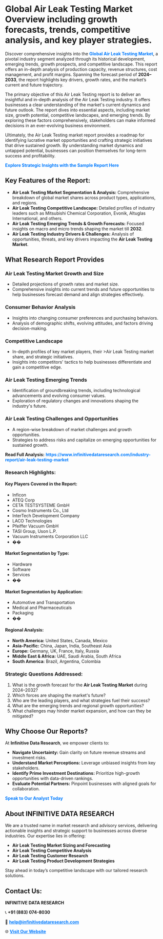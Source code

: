 <h1>Global Air Leak Testing Market Overview including growth forecasts, trends, competitive analysis, and key player strategies.</h1>
<p>
Discover comprehensive insights into the 
<a href="https://www.infinitivedataresearch.com/industry-report/air-leak-testing-market" rel="dofollow" style="color: #007BFF; text-decoration: none;"><strong>Global Air Leak Testing Market</strong></a>, a pivotal industry segment analyzed through its historical development, emerging trends, growth prospects, and competitive landscape. This report offers an in-depth analysis of production capacity, revenue structures, cost management, and profit margins. Spanning the forecast period of <strong>2024–2033</strong>, the report highlights key drivers, growth rates, and the market’s current and future trajectory.
</p>
<p>
The primary objective of this Air Leak Testing report is to deliver an insightful and in-depth analysis of the Air Leak Testing industry. It offers businesses a clear understanding of the market's current dynamics and future outlook. The report dives into essential aspects, including market size, growth potential, competitive landscapes, and emerging trends. By exploring these factors comprehensively, stakeholders can make informed decisions in an ever-evolving business environment.
</p>
<p>
Ultimately, the Air Leak Testing market report provides a roadmap for identifying lucrative market opportunities and crafting strategic initiatives that drive sustained growth. By understanding market dynamics and untapped potential, businesses can position themselves for long-term success and profitability.
</p>
<p>
<a href="https://www.infinitivedataresearch.com/request-sample/reportId=108913" style="color: #007BFF; text-decoration: none;"><strong>Explore Strategic Insights with the Sample Report Here</strong></a>
</p>

<h2>Key Features of the Report:</h2>
<ul>
<li><strong>Air Leak Testing Market Segmentation & Analysis:</strong> Comprehensive breakdown of global market shares across product types, applications, and regions.</li>
<li><strong>Air Leak Testing Competitive Landscape:</strong> Detailed profiles of industry leaders such as Mitsubishi Chemical Corporation, Evonik, Altuglas International, and others.</li>
<li><strong>Air Leak Testing Emerging Trends & Growth Forecasts:</strong> Focused insights on macro and micro trends shaping the market till <strong>2032</strong>.</li>
<li><strong>Air Leak Testing Industry Drivers & Challenges:</strong> Analysis of opportunities, threats, and key drivers impacting the <strong>Air Leak Testing Market</strong>.</li>
</ul>

<h2>What Research Report Provides</h2>
<h3>Air Leak Testing Market Growth and Size</h3>
<ul>
<li>Detailed projections of growth rates and market size.</li>
<li>Comprehensive insights into current trends and future opportunities to help businesses forecast demand and align strategies effectively.</li>
</ul>

<h3>Consumer Behavior Analysis</h3>
<ul>
<li>Insights into changing consumer preferences and purchasing behaviors.</li>
<li>Analysis of demographic shifts, evolving attitudes, and factors driving decision-making.</li>
</ul>

<h3>Competitive Landscape</h3>
<ul>
<li>In-depth profiles of key market players, their >Air Leak Testing market share, and strategic initiatives.</li>
<li>Insights into competitors' tactics to help businesses differentiate and gain a competitive edge.</li>
</ul>

<h3>Air Leak Testing Emerging Trends</h3>
<ul>
<li>Identification of groundbreaking trends, including technological advancements and evolving consumer values.</li>
<li>Exploration of regulatory changes and innovations shaping the industry's future.</li>
</ul>

<h3>Air Leak Testing Challenges and Opportunities</h3>
<ul>
<li>A region-wise breakdown of market challenges and growth opportunities.</li>
<li>Strategies to address risks and capitalize on emerging opportunities for sustained growth.</li>
</ul>
<p><strong>Read Full Analysis:</strong> <a href="https://www.infinitivedataresearch.com/industry-report/air-leak-testing-market" rel="dofollow" style="color: #007BFF; text-decoration: none;"><strong>https://www.infinitivedataresearch.com/industry-report/air-leak-testing-market</strong></a></p>
<h3>Research Highlights:</h3>
<h4>Key Players Covered in the Report:</h4>
<ul><li>Inficon</li><li>ATEQ Corp</li><li>CETA TESTSYSTEME GmbH</li><li>Cosmo Instruments Co., Ltd</li><li>InterTech Development Company</li><li>LACO Technologies</li><li>Pfeiffer Vacuum GmbH</li><li>TASI Group, Uson L.P.</li><li>Vacuum Instruments Corporation LLC</li><li>��</li></ul>
<h4>Market Segmentation by Type:</h4>
<ul><li>Hardware</li><li>Software</li><li>Services</li><li>��</li></ul>
<h4>Market Segmentation by Application:</h4>
<ul><li>Automotive and Transportation</li><li>Medical and Pharmaceuticals</li><li>Packaging</li><li>��</li></ul>

<h4>Regional Analysis:</h4>
<ul>
<li><strong>North America:</strong> United States, Canada, Mexico</li>
<li><strong>Asia-Pacific:</strong> China, Japan, India, Southeast Asia</li>
<li><strong>Europe:</strong> Germany, UK, France, Italy, Russia</li>
<li><strong>Middle East & Africa:</strong> UAE, Saudi Arabia, South Africa</li>
<li><strong>South America:</strong> Brazil, Argentina, Colombia</li>
</ul>

<h3>Strategic Questions Addressed:</h3>
<ol>
<li>What is the growth forecast for the <strong>Air Leak Testing Market</strong> during 2024–2032?</li>
<li>Which forces are shaping the market's future?</li>
<li>Who are the leading players, and what strategies fuel their success?</li>
<li>What are the emerging trends and regional growth opportunities?</li>
<li>What challenges may hinder market expansion, and how can they be mitigated?</li>
</ol>

<h2>Why Choose Our Reports?</h2>
<p>At <strong>Infinitive Data Research</strong>, we empower clients to:</p>
<ul>
<li><strong>Navigate Uncertainty:</strong> Gain clarity on future revenue streams and investment risks.</li>
<li><strong>Understand Market Perceptions:</strong> Leverage unbiased insights from key stakeholders.</li>
<li><strong>Identify Prime Investment Destinations:</strong> Prioritize high-growth opportunities with data-driven rankings.</li>
<li><strong>Evaluate Potential Partners:</strong> Pinpoint businesses with aligned goals for collaboration.</li>
</ul>
<p><a href="https://www.infinitivedataresearch.com/industry-report/air-leak-testing-market" rel="dofollow" style="color: #007BFF; text-decoration: none;"><strong>Speak to Our Analyst Today</strong></a></p>

<h2>About INFINITIVE DATA RESEARCH</h2>
<p>We are a trusted name in market research and advisory services, delivering actionable insights and strategic support to businesses across diverse industries. Our expertise lies in offering:</p>
<ul>
<li><strong>Air Leak Testing Market Sizing and Forecasting</strong></li>
<li><strong>Air Leak Testing Competitive Analysis</strong></li>
<li><strong>Air Leak Testing Customer Research</strong></li>
<li><strong>Air Leak Testing Product Development Strategies</strong></li>
</ul>
<p>Stay ahead in today’s competitive landscape with our tailored research solutions.</p>

<h2>Contact Us:</h2>
<p><strong>INFINITIVE DATA RESEARCH</strong></p>
<p>📞 <strong>+91 (883) 074-8030</strong></p>
<p>📧 <strong><a href="mailto:help@infinitivedataresearch.com" style="color: #007BFF;">help@infinitivedataresearch.com</a></strong></p>
<p>🌐 <strong><a href="https://www.infinitivedataresearch.com" rel="dofollow" style="color: #007BFF;">Visit Our Website</a></strong></p>